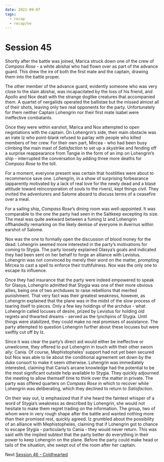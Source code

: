 ```yaml
---
date: 2022-09-07
tags:
  - recap
  - recap/ne
---
```

# Session 45

Shortly after the battle was joined, Marica struck down one of the crew of *Compass Rose* - a white abishai who had flown over as part of the advance guard. This drew the ire of both the first mate and the captain, drawing them into the battle proper.

The other member of the advance guard, evidently someone who was very close to the slain abishai, was incapacitated by the loss of his friend, and Apollo and Nox dealt with the strange doglike creatures that accompanied them. A quartet of nergaliids operated the ballistae but the missed almost all of their shots, leaving only two real opponents for the party. Unfortunately for them neither Captain Lohengrin nor their first mate Isabel were ineffective combatants.

Once they were within earshot, Marica and Nox attempted to open negotiations with the captain. On Lohengrin’s side, their main obstacle was an irate Iz who point-blank refused to parlay with people who killed members of her crew. For their own part, Mircea - who had been busy climbing the main mast of *Satisfaction* to set up a skystrike and fending off a surprise reappearance from Tangie in the form of an imp on Lohengrin’s ship - interrupted the conversation by adding three more deaths for *Compass Rose* to the toll.

For a moment, everyone present was certain that hostilities were about to recommence save one. Lohengrin, in a show of surprising forbearance (apparently motivated by a lack of real love for the newly dead and a blasé attitude toward reincorporation of souls to the rivers), kept things civil. They invited the adventurers and Salome aboard to discuss terms of a ceasefire over a meal.

For a sailing ship, *Compass Rose*’s dining room was well-appointed. It was comparable to the one the party had seen in the Saltkeep excepting its size. The meal was quite awkward between a fuming Iz and Lohengrin offhandedly remarking on the likely demise of everyone in Avernus within earshot of Salome.

Nox was the one to formally open the discussion of blood money for the dead. Lohengrin seemed more interested in the party’s motivations for coming to Stygia. The party loosely explained Glasya’s goals and indicated they had been sent on her behalf to forge an alliance with Levistus. Lohengrin was not convinced by merely their word on the matter, prompting Mircea to cast a spell to enforce their truthfulness. Nox was the only one to escape its influence.

Once they had insurance that the party were indeed empowered to speak for Glasya, Lohengrin admitted that Stygia was one of their more obvious allies, being one of two archduxes to raise rebellions that merited punishment. That very fact was their greatest weakness, however, as Lohengrin explained that the plane was in the midst of the slow process of tearing itself to pieces. Only a few key holdings of the archdux - what Lohengrin called locuses of desire, prized by Levistus for holding old regrets and thwarted dreams - served as the lynchpins of Stygia. Until things were stabilized, they could make no real promises of assistance. The party attempted to question Lohengrin further about these locuses but were swiftly cut off by Iz.

Since it was clear the party’s direct aid would either be ineffective or unwelcome, they offered to put Lohengrin in touch with their other sworn ally: Cania. Of course, Mephistopheles’ support had not yet been secured but Nox was able to lie about the conditional agreement set down by the duke consort to make it seem otherwise. Lohengrin was immediately interested, claiming that Cania’s arcane knowledge had the potential to be the most significant outside help available to Stygia. They quickly adjourned the meeting to allow themself time to think over the matter in private. The party was offered quarters on *Compass Rose* in which to recover while Lohengrin was deliberating, which they declined to return to *Satisfaction*.

On their way out, Iz emphasized that if she heard the faintest whisper of a word of Stygia’s weakness as described by Lohengrin, she would not hesitate to make them regret trading on the information. The group, two of whom were in very rough shape after the battle and wanted nothing more than their promised rest, quickly agreed. Iz grumbled about the possibility of an alliance with Mephistopheles, claiming that if Lohengrin got to chance to escape Stygia - particularly to Cania - they would never return. This was said with the implied subtext that the party better do everything in their power to keep Lohengrin on the plane. Before the party could make head or tails of the situation, she swept out of the room after her captain.

Next
[Session 46 - Coldhearted](Session%2046%20-%20Coldhearted.md)